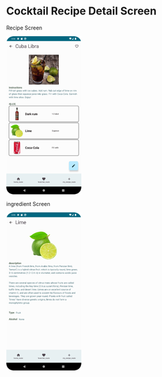 Cocktail Recipe Detail Screen
=======================

Recipe Screen

<img src="/assets/detail_1.png" width="200" height="420" />


ingredient Screen

<img src="/assets/detail_2.png" width="200" height="420"/>

